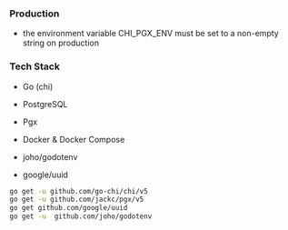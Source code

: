  ### Production

- the environment variable CHI_PGX_ENV must be set to a non-empty string on production

### Tech Stack

- Go (chi)

- PostgreSQL

- Pgx

- Docker & Docker Compose

- joho/godotenv
- google/uuid

```sh
go get -u github.com/go-chi/chi/v5
go get -u github.com/jackc/pgx/v5
go get github.com/google/uuid
go get -u  github.com/joho/godotenv
```
